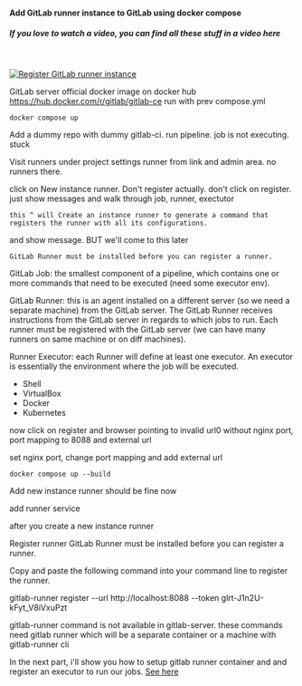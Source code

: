 #### Add GitLab runner instance to GitLab using docker compose

##### If you love to watch a video, you can find all these stuff in a video here
<br/>

[![Register GitLab runner instance](https://img.youtube.com/vi/RFVCWlSmrOk/0.jpg)](https://www.youtube.com/watch?v=RFVCWlSmrOk)

GitLab server official docker image on docker hub
https://hub.docker.com/r/gitlab/gitlab-ce
run with prev compose.yml
```
docker compose up
```

Add a dummy repo with dummy gitlab-ci. run pipeline. job is not executing. stuck

Visit runners under project settings runner from link and admin area. no runners there.

click on New instance runner. Don't register actually. don't click on register. just show messages and walk through job, runner, exectutor

```
this ^ will Create an instance runner to generate a command that registers the runner with all its configurations.
```
and show message. BUT we'll come to this later
```
GitLab Runner must be installed before you can register a runner.
```

GitLab Job: the smallest component of a pipeline, which contains one or more commands that need to be executed (need some executor env).

GitLab Runner: this is an agent installed on a different server (so we need a separate machine) from the GitLab server. The GitLab Runner receives instructions from the GitLab server in regards to which jobs to run. Each runner must be registered with the GitLab server (we can have many runners on same machine or on diff machines).

Runner Executor: each Runner will define at least one executor. An executor is essentially the environment where the job will be executed.
* Shell
* VirtualBox
* Docker
* Kubernetes

now click on register and browser pointing to invalid url0
without nginx port, port mapping to 8088 and external url

set nginx port, change port mapping and add external url

```
docker compose up --build
```

Add new instance runner should be fine now

add runner service

after you create a new instance runner

Register runner
GitLab Runner must be installed before you can register a runner.

Copy and paste the following command into your command line to register the runner.

gitlab-runner register  --url http://localhost:8088  --token glrt-J1n2U-kFyt_V8iVxuPzt

gitlab-runner command is not available in gitlab-server.
these commands need gitlab runner which will be a separate container or a machine with gitlab-runner cli

In the next part, i'll show you how to setup gitlab runner container and and register an executor to run our jobs. [See here](3.%20setup-gitlab-runner-with-docker-executor/runner-executor.md)
